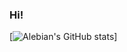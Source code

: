 ### Hi!

[![Alebian's GitHub stats](https://github-readme-stats.vercel.app/api?username=alebian&count_private=true&show_icons=true&theme=buefy)]
